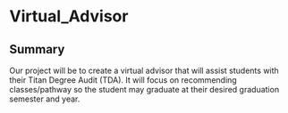 # Virtual_Advisor

## Summary
Our project will be to create a virtual advisor that will assist students with their Titan Degree Audit (TDA). It will focus on recommending classes/pathway so the student may graduate at their desired graduation semester and year.
